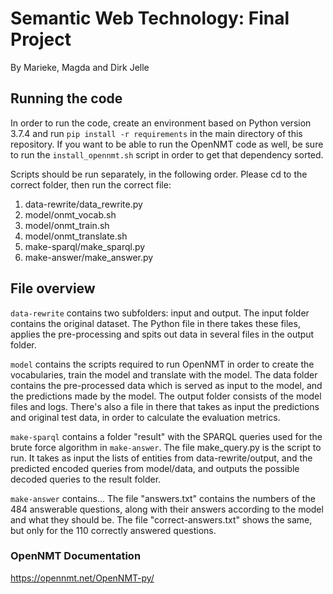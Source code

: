 # Semantic Web Technology: Final Project
By Marieke, Magda and Dirk Jelle

## Running the code
In order to run the code, create an environment based on Python version 3.7.4 and run `pip install -r requirements` in the main directory of this repository. If you want to be able to run the OpenNMT code as well, be sure to run the `install_opennmt.sh` script in order to get that dependency sorted.

Scripts should be run separately, in the following order. Please cd to the correct folder, then run the correct file:

1. data-rewrite/data_rewrite.py
2. model/onmt_vocab.sh
3. model/onmt_train.sh
4. model/onmt_translate.sh
5. make-sparql/make_sparql.py
6. make-answer/make_answer.py

## File overview
`data-rewrite` contains two subfolders: input and output. The input folder contains the original dataset. The Python file in there takes these files, applies the pre-processing and spits out data in several files in the output folder.

`model` contains the scripts required to run OpenNMT in order to create the vocabularies, train the model and translate with the model. The data folder contains the pre-processed data which is served as input to the model, and the predictions made by the model. The output folder consists of the model files and logs. There's also a file in there that takes as input the predictions and original test data, in order to calculate the evaluation metrics.

`make-sparql` contains a folder "result" with the SPARQL queries used for the brute force algorithm in `make-answer`. The file make_query.py is the script to run. It takes as input the lists of entities from data-rewrite/output, and the predicted encoded queries from model/data, and outputs the possible decoded queries to the result folder.

`make-answer` contains... The file "answers.txt" contains the numbers of the 484 answerable questions, along with their answers according to the model and what they should be. The file "correct-answers.txt" shows the same, but only for the 110 correctly answered questions. 

### OpenNMT Documentation
https://opennmt.net/OpenNMT-py/
